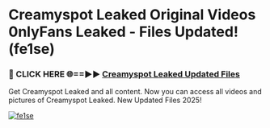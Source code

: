 # Creamyspot Leaked Original Videos 0nlyFans Leaked - Files Updated! (fe1se)

<h3>🔴 CLICK HERE 🌐==►► <a href="https://best4dudes.click/HH4t6V" rel="nofollow">Creamyspot Leaked Updated Files</a></h3>

Get Creamyspot Leaked and all content. Now you can access all videos and pictures of Creamyspot Leaked. New Updated Files 2025!

[![fe1se](https://github.com/user-attachments/assets/8c521d6e-e6e3-4a75-9320-d58ab9d79d5b)](https://best4dudes.click/HH4t6V)
